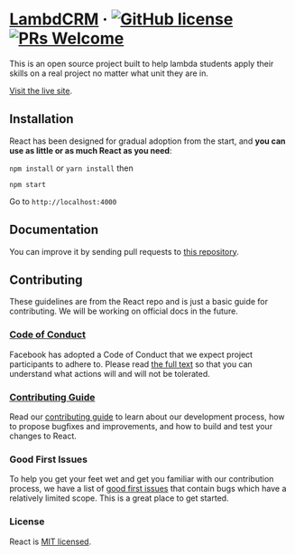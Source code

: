 # [LambdCRM](https://pending.notyet/) &middot; [![GitHub license](https://img.shields.io/badge/license-MIT-blue.svg)](https://circleci.com/gh/facebook/react) [![PRs Welcome](https://img.shields.io/badge/PRs-welcome-brightgreen.svg)](https://reactjs.org/docs/how-to-contribute.html#your-first-pull-request)

This is an open source project built to help lambda students apply their skills on a real project no matter what unit they are in.

[Visit the live site](https://client-fawn.vercel.app/).

## Installation

React has been designed for gradual adoption from the start, and **you can use as little or as much React as you need**:

`npm install` or `yarn install` then

`npm start`

Go to `http://localhost:4000`

## Documentation

You can improve it by sending pull requests to [this repository](https://github.com/LambdaCRM/client).

## Contributing

These guidelines are from the React repo and is just a basic guide for contributing. We will be working on official docs in the future.

### [Code of Conduct](https://code.fb.com/codeofconduct)

Facebook has adopted a Code of Conduct that we expect project participants to adhere to. Please read [the full text](https://code.fb.com/codeofconduct) so that you can understand what actions will and will not be tolerated.

### [Contributing Guide](https://reactjs.org/contributing/how-to-contribute.html)

Read our [contributing guide](https://reactjs.org/contributing/how-to-contribute.html) to learn about our development process, how to propose bugfixes and improvements, and how to build and test your changes to React.

### Good First Issues

To help you get your feet wet and get you familiar with our contribution process, we have a list of [good first issues](https://github.com/facebook/react/labels/good%20first%20issue) that contain bugs which have a relatively limited scope. This is a great place to get started.

### License

React is [MIT licensed](./LICENSE).
